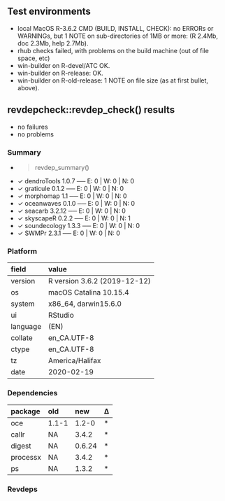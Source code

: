 ## Test environments

* local MacOS R-3.6.2 CMD (BUILD, INSTALL, CHECK): no ERRORs or WARNINGs, but 1
  NOTE on sub-directories of 1MB or more: (R 2.4Mb, doc 2.3Mb, help 2.7Mb).
* rhub checks failed, with problems on the build machine (out of file space,
  etc)
* win-builder on R-devel/ATC OK.
* win-builder on R-release: OK.
* win-builder on R-old-release: 1 NOTE on file size (as at first bullet,
  above).


## revdepcheck::revdep_check() results

* no failures
* no problems

### Summary

* > revdep_summary()
* ✓ dendroTools 1.0.7                      ── E: 0     | W: 0     | N: 0    
* ✓ graticule 0.1.2                        ── E: 0     | W: 0     | N: 0    
* ✓ morphomap 1.1                          ── E: 0     | W: 0     | N: 0    
* ✓ oceanwaves 0.1.0                       ── E: 0     | W: 0     | N: 0    
* ✓ seacarb 3.2.12                         ── E: 0     | W: 0     | N: 0    
* ✓ skyscapeR 0.2.2                        ── E: 0     | W: 0     | N: 1    
* ✓ soundecology 1.3.3                     ── E: 0     | W: 0     | N: 0    
* ✓ SWMPr 2.3.1                            ── E: 0     | W: 0     | N: 0    

### Platform

|field    |value                        |
|:--------|:----------------------------|
|version  |R version 3.6.2 (2019-12-12) |
|os       |macOS Catalina 10.15.4       |
|system   |x86_64, darwin15.6.0         |
|ui       |RStudio                      |
|language |(EN)                         |
|collate  |en_CA.UTF-8                  |
|ctype    |en_CA.UTF-8                  |
|tz       |America/Halifax              |
|date     |2020-02-19                   |

### Dependencies

|package  |old   |new    |Δ  |
|:--------|:-----|:------|:--|
|oce      |1.1-1 |1.2-0  |*  |
|callr    |NA    |3.4.2  |*  |
|digest   |NA    |0.6.24 |*  |
|processx |NA    |3.4.2  |*  |
|ps       |NA    |1.3.2  |*  |

### Revdeps


